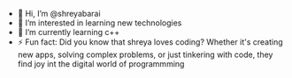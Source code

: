 - 👋 Hi, I’m @shreyabarai
- 👀 I’m interested in learning new technologies
- 🌱 I’m currently learning c++
- ⚡ Fun fact: Did you know that shreya loves coding? Whether it's creating new apps, solving complex problems,
                or just tinkering with code, they find joy int the digital world of programmming 

<!---
shreyabarai/shreyabarai is a ✨ special ✨ repository because its `README.md` (this file) appears on your GitHub profile.
You can click the Preview link to take a look at your changes.
--->
